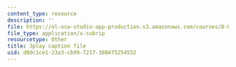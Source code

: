 ```yaml
---
content_type: resource
description: ''
file: https://ol-ocw-studio-app-production.s3.amazonaws.com/courses/8-06-quantum-physics-iii-spring-2018/d0dc1ce123a3cb997217380475254552_mas9avjieP0.srt
file_type: application/x-subrip
resourcetype: Other
title: 3play caption file
uid: d0dc1ce1-23a3-cb99-7217-380475254552
---
```

